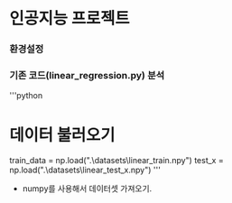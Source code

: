 # 인공지능 프로젝트

### 환경설정

### 기존 코드(linear_regression.py) 분석
'''python
# 데이터 불러오기
train_data = np.load(".\\datasets\\linear_train.npy")
test_x = np.load(".\\datasets\\linear_test_x.npy")
'''
* numpy를 사용해서 데이터셋 가져오기.